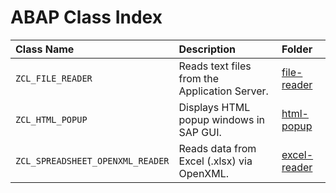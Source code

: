 # ABAP Class Index

| Class Name                       | Description                                    | Folder                         |
|:---------------------------------|:-----------------------------------------------|:-------------------------------|
| `ZCL_FILE_READER`                | Reads text files from the Application Server.  | [file-reader](./file-reader)   |
| `ZCL_HTML_POPUP`                 | Displays HTML popup windows in SAP GUI.        | [html-popup](./html-popup)     |
| `ZCL_SPREADSHEET_OPENXML_READER` | Reads data from Excel (.xlsx) via OpenXML.     | [excel-reader](./excel-reader) |

